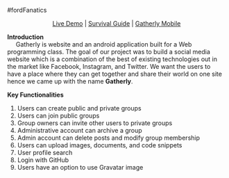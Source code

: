 #fordFanatics         <p align="center"> [Live Demo](http://qav2.cs.odu.edu/fordFanatics/index.php) | [Survival Guide](http://qav2.cs.odu.edu/fordFanatics/helppage.html) | [Gatherly Mobile](https://github.com/niphadkarneha/GatherlyMobile)</p>

<b>Introduction</b></br>
&nbsp;&nbsp;&nbsp;&nbsp;&nbsp;Gatherly is website and an android application built for a Web programming class. The goal of our project was to build a social media website which is a combination of the best of existing technologies out in the market like Facebook, Instagram, and Twitter. We want the users to have a place where they can get together and share their world on one site hence we came up with the name <b>Gatherly</b>.

<b>Key Functionalities</b>
 1. Users can create public and private groups
 2. Users can join public groups
 3. Group owners can invite other users to private groups
 4. Administrative account can archive a group 
 5. Admin account can delete posts and modify group membership
 6. Users can upload images, documents, and code snippets
 7. User profile search
 8. Login with GitHub
 9. Users have an option to use Gravatar image

